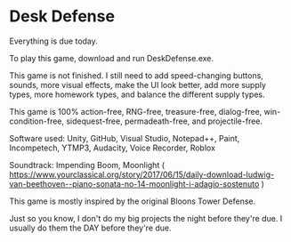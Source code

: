 # Desk Defense
Everything is due today.

To play this game, download and run DeskDefense.exe.

This game is not finished. I still need to add speed-changing buttons, sounds, more visual effects, make the UI look better, add more supply types, more homework types, and balance the different supply types.

This game is 100% action-free, RNG-free, treasure-free, dialog-free, win-condition-free, sidequest-free, permadeath-free, and projectile-free. 

Software used: Unity, GitHub, Visual Studio, Notepad++, Paint, Incompetech, YTMP3, Audacity, Voice Recorder, Roblox

Soundtrack: Impending Boom, Moonlight ( https://www.yourclassical.org/story/2017/06/15/daily-download-ludwig-van-beethoven--piano-sonata-no-14-moonlight-i-adagio-sostenuto )

This game is mostly inspired by the original Bloons Tower Defense. 

Just so you know, I don't do my big projects the night before they're due. I usually do them the DAY before they're due. 